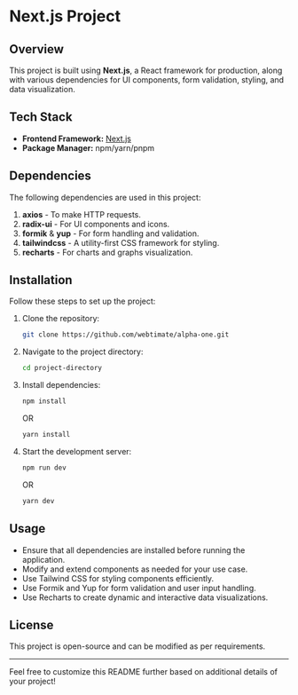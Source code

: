 # Next.js Project

## Overview

This project is built using **Next.js**, a React framework for production, along with various dependencies for UI components, form validation, styling, and data visualization.

## Tech Stack

- **Frontend Framework:** [Next.js](https://nextjs.org/)
- **Package Manager:** npm/yarn/pnpm

## Dependencies

The following dependencies are used in this project:

1. **axios** - To make HTTP requests.
2. **radix-ui** - For UI components and icons.
3. **formik** & **yup** - For form handling and validation.
4. **tailwindcss** - A utility-first CSS framework for styling.
5. **recharts** - For charts and graphs visualization.

## Installation

Follow these steps to set up the project:

1. Clone the repository:

   ```sh
   git clone https://github.com/webtimate/alpha-one.git
   ```

2. Navigate to the project directory:

   ```sh
   cd project-directory
   ```

3. Install dependencies:

   ```sh
   npm install
   ```

   OR

   ```sh
   yarn install
   ```

4. Start the development server:
   ```sh
   npm run dev
   ```
   OR
   ```sh
   yarn dev
   ```

## Usage

- Ensure that all dependencies are installed before running the application.
- Modify and extend components as needed for your use case.
- Use Tailwind CSS for styling components efficiently.
- Use Formik and Yup for form validation and user input handling.
- Use Recharts to create dynamic and interactive data visualizations.

## License

This project is open-source and can be modified as per requirements.

---

Feel free to customize this README further based on additional details of your project!
